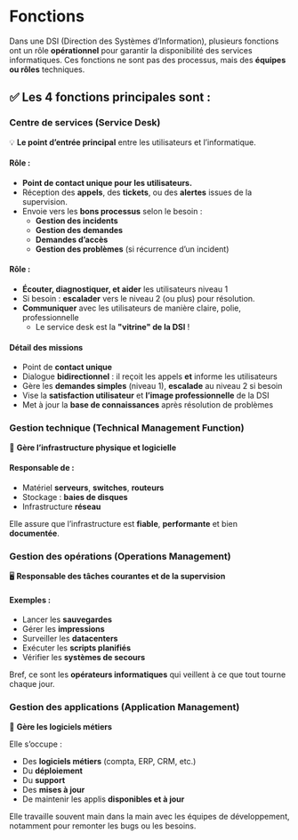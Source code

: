 # Fonctions

Dans une DSI (Direction des Systèmes d’Information), plusieurs fonctions ont un rôle **opérationnel** pour garantir la disponibilité des services informatiques. Ces fonctions ne sont pas des processus, mais des **équipes ou rôles** techniques.



## **✅ Les 4 fonctions principales sont :**

### **Centre de services (Service Desk)**

💡 **Le point d’entrée principal** entre les utilisateurs et l’informatique.

#### **Rôle :**

- **Point de contact unique pour les utilisateurs.**
- Réception des **appels**, des **tickets**, ou des **alertes** issues de la supervision.
- Envoie vers les **bons processus** selon le besoin :
  - **Gestion des incidents**
  - **Gestion des demandes**
  - **Demandes d’accès**
  - **Gestion des problèmes** (si récurrence d’un incident)

#### **Rôle** : 
- **Écouter, diagnostiquer, et aider** les utilisateurs niveau 1
- Si besoin : **escalader** vers le niveau 2 (ou plus) pour résolution.
- **Communiquer** avec les utilisateurs de manière claire, polie, professionnelle
  - Le service desk est la **"vitrine" de la DSI** !

#### **Détail des missions**

- Point de **contact unique**
- Dialogue **bidirectionnel** : il reçoit les appels **et** informe les utilisateurs
- Gère les **demandes simples** (niveau 1), **escalade** au niveau 2 si besoin
- Vise la **satisfaction utilisateur** et **l’image professionnelle** de la DSI
- Met à jour la **base de connaissances** après résolution de problèmes

### **Gestion technique (Technical Management Function)**

🔧 **Gère l’infrastructure physique et logicielle**

#### **Responsable de :**
- Matériel **serveurs**, **switches**, **routeurs**
- Stockage : **baies de disques**
- Infrastructure **réseau**

Elle assure que l’infrastructure est **fiable**, **performante** et bien **documentée**.



### **Gestion des opérations (Operations Management)**

🖥️ **Responsable des tâches courantes et de la supervision**

#### **Exemples :** 
- Lancer les **sauvegardes** 
- Gérer les **impressions**
- Surveiller les **datacenters**
- Exécuter les **scripts planifiés**
- Vérifier les **systèmes de secours**

Bref, ce sont les **opérateurs informatiques** qui veillent à ce que tout tourne chaque jour.



### **Gestion des applications (Application Management)**

🧠 **Gère les logiciels métiers**

Elle s’occupe : 
- Des **logiciels métiers** (compta, ERP, CRM, etc.)
- Du **déploiement**
- Du **support**
- Des **mises à jour**
- De maintenir les applis **disponibles et à jour**

Elle travaille souvent main dans la main avec les équipes de développement, notamment pour remonter les bugs ou les besoins.

